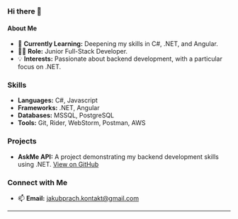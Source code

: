 ### Hi there 👋

#### About Me
- 🌱 **Currently Learning:** Deepening my skills in C#, .NET, and Angular.
- 👨‍💻 **Role:** Junior Full-Stack Developer.
- 💡 **Interests:** Passionate about backend development, with a particular focus on .NET.

### Skills
- **Languages:** C#, Javascript
- **Frameworks:** .NET, Angular
- **Databases:** MSSQL, PostgreSQL
- **Tools:** Git, Rider, WebStorm, Postman, AWS

### Projects
- **AskMe API:** A project demonstrating my backend development skills using .NET. [View on GitHub](https://github.com/jakubprach/askMeAPI)

### Connect with Me
- 📫 **Email:** jakubprach.kontakt@gmail.com
---

